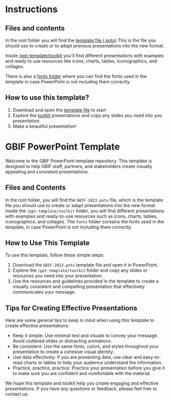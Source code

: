 # Instructions

## Files and contents
In the root folder you will find the [template file (.potx)](https://github.com/gbif/ppt-template/blob/master/GBIF-2023.potx) This is the file you should use to create or to adapt previous presentations into the new format. 

Inside [/ppt-template/toolkit](https://github.com/gbif/ppt-template/tree/master/toolkit) you'll find different presentations with examples and ready to use resources like icons, charts, tables, iconographics, and collages. 

There is also a [fonts folder](https://github.com/gbif/ppt-template/tree/master/fonts) where you can find the fonts used in the template in case PowerPoint is not including them correctly. 

## How to use this template? 
1. Download and open the [template file](https://github.com/gbif/ppt-template/blob/master/GBIF-2023.potx) to start
2. Explore the [toolkit](https://github.com/gbif/ppt-template/blob/master/GBIF-2023.potx) presentations and copy any slides you need into you presentation. 
3. Make a beautiful presentation! 



# GBIF PowerPoint Template

Welcome to the GBIF PowerPoint template repository. This template is designed to help GBIF staff, partners, and stakeholders create visually appealing and consistent presentations.

## Files and Contents

In the root folder, you will find the `GBIF-2023.potx` file, which is the template file you should use to create or adapt presentations into the new format. Inside the `/ppt-template/toolkit` folder, you will find different presentations with examples and ready-to-use resources such as icons, charts, tables, iconographics, and collages. The `fonts` folder contains the fonts used in the template, in case PowerPoint is not including them correctly.

## How to Use This Template

To use this template, follow these simple steps:

1. Download the `GBIF-2023.potx` template file and open it in PowerPoint.
2. Explore the `/ppt-template/toolkit` folder and copy any slides or resources you need into your presentation.
3. Use the resources and guidelines provided in the template to create a visually consistent and compelling presentation that effectively communicates your message.

## Tips for Creating Effective Presentations

Here are some general tips to keep in mind when using this template to create effective presentations:

- Keep it simple: Use minimal text and visuals to convey your message. Avoid cluttered slides or distracting animations.
- Be consistent: Use the same fonts, colors, and styles throughout your presentation to create a cohesive visual identity.
- Use data effectively: If you are presenting data, use clear and easy-to-read charts or tables to help your audience understand the information.
- Practice, practice, practice: Practice your presentation before you give it to make sure you are confident and comfortable with the material.

We hope this template and toolkit help you create engaging and effective presentations. If you have any questions or feedback, please feel free to contact us.

